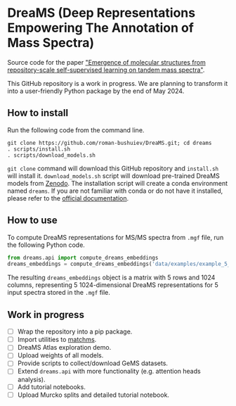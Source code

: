 # DreaMS (Deep Representations Empowering The Annotation of Mass Spectra)

Source code for the paper ["Emergence of molecular structures from repository-scale self-supervised learning on tandem mass spectra"](https://chemrxiv.org/engage/chemrxiv/article-details/6566e510cf8b3c3cd76098b2).

This GitHub repository is a work in progress. We are planning to transform it into a user-friendly Python package by the end of May 2024.

## How to install

Run the following code from the command line.

``` shell
git clone https://github.com/roman-bushuiev/DreaMS.git; cd dreams
. scripts/install.sh
. scripts/download_models.sh
```

`git clone` command will download this GitHub repository and `install.sh` will install it. `download_models.sh` script will download pre-trained DreaMS models from [Zenodo](https://zenodo.org/records/10997887). The installation script will create a conda environment named `dreams`. If you are not familiar with conda or do not have it installed, please refer to the [official documentation](https://conda.io/projects/conda/en/latest/user-guide/getting-started.html).

## How to use

To compute DreaMS representations for MS/MS spectra from `.mgf` file, run the following Python code.

``` python
from dreams.api import compute_dreams_embeddings
dreams_embeddings = compute_dreams_embeddings('data/examples/example_5_spectra.mgf')
```

The resulting `dreams_embeddings` object is a matrix with 5 rows and 1024 columns, representing 5 1024-dimensional DreaMS representations for 5 input spectra stored in the `.mgf` file.

## Work in progress
- [ ] Wrap the repository into a pip package.
- [ ] Import utilities to [matchms](https://github.com/matchms/matchms).
- [ ] DreaMS Atlas exploration demo.
- [ ] Upload weights of all models.
- [ ] Provide scripts to collect/download GeMS datasets.
- [ ] Extend `dreams.api` with more functionality (e.g. attention heads analysis).
- [ ] Add tutorial notebooks.
- [ ] Upload Murcko splits and detailed tutorial notebook.
